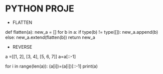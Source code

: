 # PYTHON PROJE

- FLATTEN

def flatten(a):
    new_a = []
    for b in a:
        if type(b) != type([]):
            new_a.append(b)
        else:
            new_a.extend(flatten(b))
    return new_a

- REVERSE 

a =[[1, 2], [3, 4], [5, 6, 7]]
a=a[::-1]

for i in range(len(a)):
    (a[i])=(a[i])[::-1]
print(a)